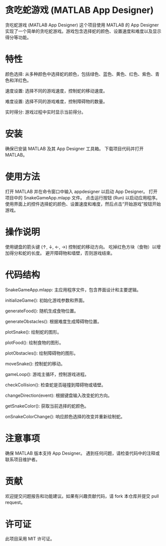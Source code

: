 # 贪吃蛇游戏 (MATLAB App Designer)
贪吃蛇游戏 (MATLAB App Designer)
这个项目使用 MATLAB 的 App Designer 实现了一个简单的贪吃蛇游戏。游戏包含选择蛇的颜色、设置速度和难度以及显示得分等功能。

# 特性
颜色选择: 从多种颜色中选择蛇的颜色，包括绿色、蓝色、黄色、红色、紫色、青色和洋红色。

速度设置: 选择不同的游戏速度，控制蛇的移动速度。

难度设置: 选择不同的游戏难度，控制障碍物的数量。

实时得分: 游戏过程中实时显示当前得分。

# 安装
确保已安装 MATLAB 及其 App Designer 工具箱。
下载项目代码并打开 MATLAB。
# 使用方法
打开 MATLAB 并在命令窗口中输入 appdesigner 以启动 App Designer。
打开项目中的 SnakeGameApp.mlapp 文件。
点击运行按钮 (Run) 以启动应用程序。
使用界面上的控件选择蛇的颜色、设置速度和难度，然后点击“开始游戏”按钮开始游戏。
# 操作说明
使用键盘的箭头键 (↑, ↓, ←, →) 控制蛇的移动方向。
吃掉红色方块（食物）以增加得分和蛇的长度。
避开障碍物和墙壁，否则游戏结束。
# 代码结构
SnakeGameApp.mlapp: 主应用程序文件，包含界面设计和主要逻辑。

initializeGame(): 初始化游戏参数和界面。

generateFood(): 随机生成食物位置。

generateObstacles(): 根据难度生成障碍物位置。

plotSnake(): 绘制蛇的图形。

plotFood(): 绘制食物的图形。

plotObstacles(): 绘制障碍物的图形。

moveSnake(): 控制蛇的移动。

gameLoop(): 游戏主循环，控制游戏进程。

checkCollision(): 检查蛇是否碰撞到障碍物或墙壁。

changeDirection(event): 根据键盘输入改变蛇的方向。

getSnakeColor(): 获取当前选择的蛇颜色。

onSnakeColorChange(): 响应颜色选择的改变并重新绘制蛇。

# 注意事项
确保 MATLAB 版本支持 App Designer。
遇到任何问题，请检查代码中的注释或联系项目维护者。
# 贡献
欢迎提交问题报告和功能建议。如果有兴趣贡献代码，请 fork 本仓库并提交 pull request。

# 许可证
此项目采用 MIT 许可证。

